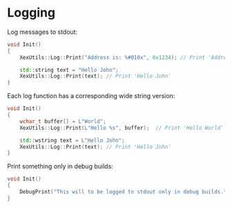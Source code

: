 # Logging

Log messages to stdout:

```C++
void Init()
{
    XexUtils::Log::Print("Address is: %#010x", 0x1234); // Print 'Address is: 0x12340000'

    std::string text = "Hello John";
    XexUtils::Log::Print(text); // Print 'Hello John'
}
```

Each log function has a corresponding wide string version:

```C++
void Init()
{
    wchar_t buffer[] = L"World";
    XexUtils::Log::Print(L"Hello %s", buffer);  // Print 'Hello World'

    std::wstring text = L"Hello John";
    XexUtils::Log::Print(text); // Print 'Hello John'
}
```

Print something only in debug builds:

```C++
void Init()
{
    DebugPrint("This will to be logged to stdout only in debug builds.");
}
```
